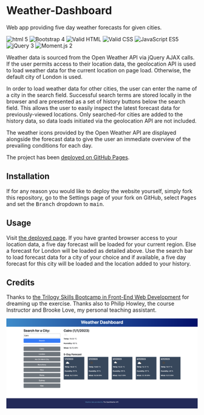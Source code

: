 # Weather-Dashboard
Web app providing five day weather forecasts for given cities.

![html 5](https://img.shields.io/badge/html-5-blue)
![Bootstrap 4](https://img.shields.io/badge/bootstrap-4-blue)
![Valid HTML](https://img.shields.io/badge/valid-HTML-green)
![Valid CSS](https://img.shields.io/badge/valid-CSS-green)
![JavaScript ES5](https://img.shields.io/badge/javascript-ES5-yellow)
![jQuery 3](https://img.shields.io/badge/jQuery-4-yellow)
![Moment.js 2](https://img.shields.io/badge/Moment.js-2-yellow)

Weather data is sourced from the Open Weather API via jQuery AJAX calls. If the user permits access to their location data, the geolocation API is used to load weather data for the current location on page load. Otherwise, the default city of London is used.

In order to load weather data for other cities, the user can enter the name of a city in the search field. Successful search terms are stored locally in the browser and are presented as a set of history buttons below the search field. This allows the user to easily inspect the latest forecast data for previously-viewed locations. Only searched-for cities are added to the history data, so data loads initiated via the geolocation API are not included.

The weather icons provided by the Open Weather API are displayed alongside the forecast data to give the user an immediate overview of the prevailing conditions for each day.

The project has been [deployed on GitHub Pages](https://paulashby.github.io/work-day-scheduler).

## Installation

If for any reason you would like to deploy the website yourself, simply fork this repository, go to the Settings page of your fork on GitHub, select <kbd>Pages</kbd> and set the <kbd>Branch</kbd> dropdown to <kbd>main</kbd>.

## Usage

Visit [the deployed page](https://paulashby.github.io/work-day-scheduler). If you have granted browser access to your location data, a five day forecast will be loaded for your current region. Else a forecast for London will be loaded as detailed above. Use the search bar to load forecast data for a city of your choice and if available, a five day forecast for this city will be loaded and the location added to your history.

## Credits
Thanks to [the Trilogy Skills Bootcamp in Front-End Web Development](https://skillsforlife.edx.org/coding/frontend/landing/?s=Google-Unbranded&pkw=web%20design%20training&pcrid=624628533241&pmt=p&utm_source=google&utm_medium=cpc&utm_campaign=GGL%7CSKILLS-FOR-LIFE%7CSEM%7CCODING%7C-%7COFL%7CTIER-1%7CALL%7CNBD-G%7CBMM%7CPrimary%7CSubject-Matter&utm_term=web%20design%20training&s=google&k=web%20design%20training&utm_adgroupid=140443158663&utm_locationphysicalms=1006886&utm_matchtype=p&utm_network=g&utm_device=c&utm_content=624628533241&utm_placement=&gclid=Cj0KCQjwqc6aBhC4ARIsAN06NmMdwBRSe3BLeaChkukN5Bbqb18220k1ku9TB2o9tzsX0xYUc-dlRWgaAuyvEALw_wcB&gclsrc=aw.ds) for dreaming up the exercise. Thanks also to Philip Howley, the course Instructor and Brooke Love, my personal teaching assistant.

![Screenshot](assets/images/screenshot.png)

